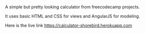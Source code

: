 
A simple but pretty looking calculator from freecodecamp projects.
 
It uses basic HTML and CSS for views and AngularJS for modeling.
 
Here is the live link https://calculator-shorebird.herokuapp.com